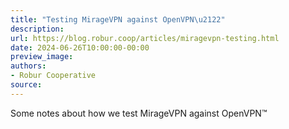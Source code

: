 ```yaml
---
title: "Testing MirageVPN against OpenVPN\u2122"
description:
url: https://blog.robur.coop/articles/miragevpn-testing.html
date: 2024-06-26T10:00:00-00:00
preview_image:
authors:
- Robur Cooperative
source:
---
```


Some notes about how we test MirageVPN against OpenVPN&trade;
